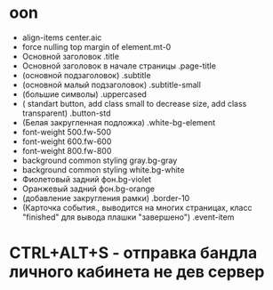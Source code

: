 # oon
<!-- styles -->
-   align-items center.aic  
-   force nulling top margin of element.mt-0  
-   Основной заголовок .title  
-   Основной заголовок в начале страницы .page-title  
-   (основной подзаголовок) .subtitle  
-   (основной малый подзаголовок) .subtitle-small  
-   (большие символы) .uppercased  
-   (  standart button, add class small to decrease size, add class transparent) .button-std  
-   (Белая закругленная подложка) .white-bg-element  
-  font-weight 500.fw-500  
-  font-weight 600.fw-600  
-  font-weight 800.fw-800  
-  background common styling gray.bg-gray  
-  background common styling white.bg-white  
-   Фиолетовый задний фон.bg-violet  
-   Оранжевый задний фон.bg-orange  
-   (добавление закругления рамки) .border-10  
-   (Карточка события., выводится на многих страницах, класс "finished" для вывода плашки "завершено") .event-item  
<!-- styles end -->

# CTRL+ALT+S - отправка бандла личного кабинета не дев сервер